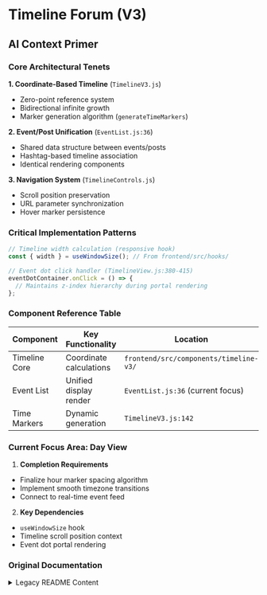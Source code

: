 # Timeline Forum (V3)

## AI Context Primer

### Core Architectural Tenets  
**1. Coordinate-Based Timeline** (`TimelineV3.js`)  
- Zero-point reference system  
- Bidirectional infinite growth  
- Marker generation algorithm (`generateTimeMarkers`)  

**2. Event/Post Unification** (`EventList.js:36`)  
- Shared data structure between events/posts  
- Hashtag-based timeline association  
- Identical rendering components  

**3. Navigation System** (`TimelineControls.js`)  
- Scroll position preservation  
- URL parameter synchronization  
- Hover marker persistence  

### Critical Implementation Patterns

```javascript
// Timeline width calculation (responsive hook)
const { width } = useWindowSize(); // From frontend/src/hooks/
```

```javascript
// Event dot click handler (TimelineView.js:380-415)
eventDotContainer.onClick = () => {
  // Maintains z-index hierarchy during portal rendering
};
```

### Component Reference Table
| Component          | Key Functionality          | Location                                  |
|--------------------|----------------------------|-------------------------------------------|
| Timeline Core      | Coordinate calculations    | `frontend/src/components/timeline-v3/`   |
| Event List         | Unified display render     | `EventList.js:36` (current focus)         |
| Time Markers       | Dynamic generation         | `TimelineV3.js:142`                      |

### Current Focus Area: Day View
1. **Completion Requirements**  
- Finalize hour marker spacing algorithm  
- Implement smooth timezone transitions  
- Connect to real-time event feed  

2. **Key Dependencies**  
- `useWindowSize` hook  
- Timeline scroll position context  
- Event dot portal rendering

### Original Documentation
<details>
<summary>Legacy README Content</summary>

# Timeline Forum

An interactive web application for creating and visualizing timelines with events. Events are displayed on a horizontal timeline with year markers and can be expanded for more details.

## Features

### User Features
- User authentication (login/register)
- Customizable user profiles
  - Profile picture upload
  - Bio
  - Profile music player (MP3, WAV, OGG support)
- Dark/Light mode toggle

### Timeline Features
- Create and view timelines
- Add events to timelines
- Rich text formatting
- Image uploads for events
- Timeline sharing
- Dynamic width timeline that adapts to screen size
- Multiple view modes (currently implementing day view, with week/month/year views planned)

### Timeline System

The timeline component is the core feature of this application, built with modular architecture for maintainability and flexibility.

#### Core Concept
- **Coordinate-Based System**: Instead of using start/end times, the timeline is built around a coordinate system
- **Reference Point Zero**: All positions are calculated relative to position 0 (the reference point)
- **Bidirectional Growth**: Timeline can infinitely extend in both directions from the reference point
- **Simplified Logic**: Clean, mathematical approach to timeline navigation and marker placement

#### Day View Implementation
1. **Dynamic Timeline Width**
   - Calculates marker count based on screen width
   - Ensures equal number of markers on each side of zero
   - Maintains smooth scrolling when window is resized
   - Creates illusion of infinite scrolling

2. **Hover Marker Features**
   - Accurate positioning based on current time (hours:minutes)
   - Moves smoothly with timeline scrolling
   - Compact vertical indicator
   - Updates position every minute
   - Shows current time in AM/PM format
   - Semi-transparent background for better visibility

3. **Navigation System**
   - Smooth left/right scrolling
   - Maintains hover marker position during scrolling
   - "Back to Present" button with fade transition
   - Preserves view mode in URL parameters

4. **Visual Information**
   - "Day View" label with current date
   - Hashtag-based timeline identification
   - Clear hour markers (4AM, 5AM, etc.)
   - Smooth transitions and animations

### Post System

The application uses posts as the primary form of user content:

### Posts
- Function as the primary form of user content
- Include titles, descriptions, dates, and URL attachments
- Associated with specific timelines using hashtags (alphanumeric characters only)
- Support user interactions (likes, comments)

### Events
- Represent significant timeline moments
- Share identical visual and data structure with posts
- Appear on the interactive timeline display
- Maintain chronological organization

## System Architecture

### Core Systems

#### Timeline System
The Timeline System serves as the foundational visualization framework:
- Provides coordinate-based visualization (position 0 as reference)
- Handles navigation and different view modes (day, week, month, year)
- Manages timeline markers and visual elements
- Offers a robust platform for displaying time-based information

#### Event System
The Event System is an independent module that can integrate with various visualization systems:
- **Core Functionality**:
  - Event management (creation, editing, deletion)
  - Event metadata handling
  - Search, sort, and filter capabilities
  - Standalone event listing and counter
  - Preview cards for event details

- **Integration Capabilities**:
  - Currently synchronizes with Timeline System for time-based visualization
  - Can be repurposed for other visualization contexts (e.g., Headlines on homepage)
  - Maintains separation of concerns for flexibility

- **Components**:
  - EventCounter: Displays event count and navigation
  - EventList: Shows detailed event entries
  - EventForm: Handles event creation/editing
  - EventCarousel: Navigation interface for events
  - EventMarker: Visual representation on timeline

This modular architecture ensures that:
1. Systems can evolve independently
2. New features can be added without tight coupling
3. Components can be reused in different contexts
4. Maintenance and debugging are more straightforward

## Timeline System

The timeline component is the core feature of this application, built with modular architecture for maintainability and flexibility.

### Timeline V3 (Beta)
The latest iteration of our timeline system introduces a fundamental architectural improvement:

#### Core Concept
- **Coordinate-Based System**: Instead of using start/end times, the timeline is built around a coordinate system
- **Reference Point Zero**: All positions are calculated relative to position 0 (the reference point)
- **Bidirectional Growth**: Timeline can infinitely extend in both directions from the reference point
- **Simplified Logic**: Clean, mathematical approach to timeline navigation and marker placement

#### View Modes

##### Day View
1. **Markers**
   - Hour-based markers (4AM, 5AM, etc.)
   - Special styling for midnight markers (12 AM)
   - Day names displayed with midnight markers

2. **Hover Marker**
   - Shows current time in AM/PM format
   - Position updates every minute
   - Moves between hours based on minutes (e.g., 12:30 = halfway between 12 and 1)
   - Semi-transparent background for better visibility

##### Week View
1. **Markers**
   - Day-based markers showing weekday names
   - Compact format for regular days (e.g., "Monday")
   - Special format for Sundays showing date (e.g., "Jan 18")

2. **Hover Marker**
   - Shows current day and date
   - Position reflects time of day between days
   - Example: At 12 noon, marker is halfway (0.5) between today and tomorrow
   - Updates position based on current time

#### Navigation System
- Smooth left/right scrolling with elevated z-index buttons
- Maintains hover marker position during scrolling
- "Back to Present" button with fade transition
- Preserves view mode in URL parameters

#### Visual Elements
- Animated hover marker with pulsing effect
- Floating animations for better user experience
- Adaptive styling for dark/light modes
- Improved visibility of time markers

3. **Hover Marker Features**
   - Accurate positioning based on current time (hours:minutes)
   - Moves smoothly with timeline scrolling
   - Compact vertical indicator
   - Updates position every minute
   - Shows current time in AM/PM format
   - Semi-transparent background for better visibility

4. **Navigation System**
   - Smooth left/right scrolling
   - Maintains hover marker position during scrolling
   - "Back to Present" button with fade transition
   - Preserves view mode in URL parameters

4. **Visual Information**
   - "Day View" label with current date
   - Hashtag-based timeline identification
   - Clear hour markers (4AM, 5AM, etc.)
   - Smooth transitions and animations

### Post System

The application uses posts as the primary form of user content:

### Posts
- Function as the primary form of user content
- Include titles, descriptions, dates, and URL attachments
- Associated with specific timelines using hashtags (alphanumeric characters only)
- Support user interactions (likes, comments)

### Events
- Represent significant timeline moments
- Share identical visual and data structure with posts
- Appear on the interactive timeline display
- Maintain chronological organization

## Timeline System

The timeline component is the core feature of this application, built with modular architecture for maintainability and flexibility.

### Timeline V3 (Beta)
The latest iteration of our timeline system introduces a fundamental architectural improvement:

#### Core Concept
- **Coordinate-Based System**: Instead of using start/end times, the timeline is built around a coordinate system
- **Reference Point Zero**: All positions are calculated relative to position 0 (the reference point)
- **Bidirectional Growth**: Timeline can infinitely extend in both directions from the reference point
- **Simplified Logic**: Clean, mathematical approach to timeline navigation and marker placement

#### View Modes

##### Day View
1. **Markers**
   - Hour-based markers (4AM, 5AM, etc.)
   - Special styling for midnight markers (12 AM)
   - Day names displayed with midnight markers

2. **Hover Marker**
   - Shows current time in AM/PM format
   - Position updates every minute
   - Moves between hours based on minutes (e.g., 12:30 = halfway between 12 and 1)
   - Semi-transparent background for better visibility

##### Week View
1. **Markers**
   - Day-based markers showing weekday names
   - Compact format for regular days (e.g., "Monday")
   - Special format for Sundays showing date (e.g., "Jan 18")

2. **Hover Marker**
   - Shows current day and date
   - Position reflects time of day between days
   - Example: At 12 noon, marker is halfway (0.5) between today and tomorrow
   - Updates position based on current time

#### Navigation System
- Smooth left/right scrolling with elevated z-index buttons
- Maintains hover marker position during scrolling
- "Back to Present" button with fade transition
- Preserves view mode in URL parameters

#### Visual Elements
- Animated hover marker with pulsing effect
- Floating animations for better user experience
- Adaptive styling for dark/light modes
- Improved visibility of time markers

### Event System
Events are independent entities that overlay on the timeline:
- Events position themselves based on their timestamp
- No impact on timeline marker positioning or spacing
- Multiple events can exist at the same time point
- Events render as overlay markers on the timeline

### Current Implementation
- Modular component architecture
- Smooth bi-directional scrolling
- Fixed navigation controls
- Pre-generated time markers
- Centered current time display
- Consistent marker spacing

### Planned Improvements
1. **Event Integration**
   - Overlay event markers on timeline
   - Event creation at specific time points
   - Event clustering for simultaneous events
   - Event detail display on interaction

2. **Scale Implementation**
   - Scale switching with appropriate marker generation
   - Scale-specific marker spacing and labeling
   - Smooth transitions between scales

3. **Visual Enhancements**
   - Theme customization
   - Scale-appropriate styling
   - Event marker styling
   - Timeline decoration options

### Current Implementation Status (as of Jan 14, 2025)

#### Timeline Navigation
- Day view is fully functional with smooth scrolling
- Week view implementation in progress
  - Basic functionality working
  - Smooth scrolling implemented
  - Present marker visibility fixed
  - Return to Present working correctly

#### Known Issues
1. Week View
   - Timeline end boundaries too easily reachable (~15 clicks)
   - Need to maintain infinite scrolling feel

#### Next Steps
1. Fix Week View Issues
   - Adjust timeline extension amounts to prevent reaching boundaries
   - Ensure consistent marker spacing and positioning

2. Continue Timeline Scale Implementation
   - Complete week view fixes
   - Implement month view
   - Implement year view

3. Testing and Optimization
   - Add comprehensive tests for timeline navigation
   - Optimize marker generation and positioning
   - Improve performance for long scrolling sessions

#### Recent Changes
- Fixed present marker visibility in week view
- Improved smooth scrolling in both directions
- Adjusted week view initialization range
- Fixed Return to Present functionality

## Recent Updates

### January 2025
- Introduced Timeline V3 Beta with improved time display
- Added animated hover marker with exact time
- Enhanced midnight marker styling
- Improved timeline navigation
- Added beta access button in timeline list

### Planned Improvements
1. **Timeline V3 Enhancements**
   - Additional view modes (week, month, year)
   - Event integration
   - Timeline sharing features
   - Performance optimizations

## Project Philosophy and Direction

### User Experience First
Our development approach prioritizes seamless user experience over technical implementation. Every feature is designed with the following principles:
- Intuitive navigation that feels natural
- Smooth transitions without jarring changes
- Technical complexity hidden from the user
- Consistent and predictable behavior

### Timeline Navigation Design
The timeline implements smart navigation that adapts to user behavior:
- Initial view shows 24 hours before and after the current time
- Smooth scrolling between time markers
- Intelligent extension of timeline range based on navigation patterns
- "Return to Present" button appears contextually when needed
- Seamless loading of additional time periods without disrupting user flow

### Timeline Types and Visual Language
1. **Hashtag Timelines (#)**
   - System-generated timelines for hashtag aggregation
   - Visually identified by the # symbol prefix
   - Automatically collect and display relevant posts
   - Hashtags limited to alphanumeric characters only
   - Case-insensitive matching

### Core Features
- **Smart Navigation**
  - Contextual loading of timeline markers
  - Smooth scrolling with consistent behavior
  - Automatic range extension based on navigation patterns
  - Visual indicators for current time and day boundaries

- **Visual Hierarchy**
  - Clear timeline type indicators
  - Consistent visual language across components
  - Intuitive navigation controls
  - Clean separation of timeline elements

### Technical Implementation
- Client-side time management for consistency
- Dynamic marker generation and positioning
- Efficient timeline extension mechanism
- Responsive navigation controls
- Smart buffer management for smooth scrolling

### Future Enhancements
- Timeline filters (day/week/month/year)
- Event creation and display
- Discussion posts integration
- Enhanced hashtag system
- Social features (comments, likes, sharing)
- Additional timeline type support

### Development Approach
We maintain a balance between immediate functionality and future extensibility:
1. Focus on core user experience first
2. Implement features iteratively
3. Maintain consistent design language
4. Hide technical complexity from users
5. Build for future feature integration

## Project Structure

- `/backend`
  - Flask server
  - SQLite database
  - API endpoints
  - Data models
- `/frontend`
  - React components
  - Material-UI styling
  - Timeline visualization
  - Event management
  - `/src/components/timeline/`
    - `TimelineHeader.js` - Title, zoom controls, and create event button
    - `TimelineBar.js` - The horizontal timeline bar
    - `TimelineMarkers.js` - Time markers and scale indicators
    - `TimelineNavigation.js` - Left/Right navigation controls
    - `TimelinePostsSection.js` - Container for timeline posts
    - `TimelineBackground.js` - Background and spacing component
    - `EventDialog.js` - Event details dialog
    - `PresentTimeMarker.js` - "You are here" indicator

### Timeline Components

The timeline view is composed of several reusable components:

1. **TimelineHeader**
   - Timeline title with hashtag
   - Zoom level controls (day/week/month/year)
   - Create Event button
   - "Return to Present" button when applicable

2. **TimelineBar**
   - Main horizontal timeline bar
   - Visual representation of the timeline's scale

3. **TimelineMarkers**
   - Time markers for hours and days
   - Scale indicators based on zoom level

4. **PresentTimeMarker**
   - Animated "You are here" indicator
   - Visual pointer to current time
   - Smooth transitions on timeline updates

5. **TimelineNavigation**
   - "Earlier" and "Later" navigation buttons
   - Smooth scrolling controls
   - Visual indicators for timeline navigation

6. **TimelinePostsSection**
   - Container for timeline posts
   - Handles post layout and spacing
   - Maintains theme consistency

7. **EventDialog**
   - Modal display for event details
   - Edit and delete functionality
   - Responsive layout

8. **TimelineBackground**
   - Provides consistent background
   - Handles theme-based styling
   - Maintains proper spacing

Each component maintains consistent styling and follows Material-UI design principles while being independently maintainable and reusable.

### Component Interactions

The timeline components work together through the following interaction patterns:

1. **Timeline Navigation Flow**
   ```
   TimelineNavigation → TimelineView → TimelineBar + TimelineMarkers
   ├─ "Earlier/Later" clicks trigger handleScroll in TimelineView
   ├─ TimelineView updates timelineOffset state
   └─ TimelineBar and TimelineMarkers update positions
   ```

2. **Zoom Level Changes**
   ```
   TimelineHeader → TimelineView → TimelineMarkers
   ├─ Zoom control changes trigger setZoomLevel
   ├─ TimelineView recalculates marker spacing
   └─ TimelineMarkers updates with new scale
   ```

3. **Present Time Tracking**
   ```
   TimelineMarkers ←→ TimelineView ←→ TimelineHeader
   ├─ TimelineView tracks current time position
   ├─ TimelineMarkers shows "You are here" indicator
   └─ TimelineHeader shows/hides "Return to Present" button
   ```

4. **Event Creation Flow**
   ```
   TimelineHeader → TimelineView
   ├─ "Create Event" triggers navigation
   └─ New event gets added to timeline after creation
   ```

Key State Management:
- `timelineOffset`: Controlled by TimelineView, consumed by all components
- `zoomLevel`: Set by TimelineHeader, affects marker calculations
- `isPresentVisible`: Calculated by TimelineView, used by TimelineHeader
- `timeMarkers`: Generated by TimelineView, used by TimelineMarkers

This component architecture ensures:
- Clear separation of concerns
- Predictable data flow
- Centralized state management
- Efficient updates and rendering

### UI Components and Terminology

### Navigation Elements
- **View Profile Button**: Direct access to user profile page, located in the top-right navbar
- **Profile Hamburger Menu**: Expandable menu (≡) containing profile-related options and settings
- **Profile Avatar**: User's profile picture, displayed in the top-right corner

### Profile System
- **Profile Page**: Main user profile view
  - Personal information display
  - Activity history
  - Timeline overview
- **Profile Settings**: Configuration page accessed via Profile Hamburger Menu
  - Profile picture management
  - Account information updates
  - Personal details modification

### Profile Navigation
- Top navbar provides consistent access to profile features
- Profile Hamburger Menu (≡) contains all profile-related settings and options
- Clear separation between main profile view and settings management

### Visual Elements
- **Fret**: The space between time markers on the timeline. These are designed to be equidistant to create a consistent visual rhythm.
  - Reference: `TimelineView.js:144` (spacing calculation)

- **Endpoint**: The circular marker at the start of the timeline ("Beginning") and the arrow at the end ("Present day").
  - Reference: `TimelineView.js:314` (endpoint styling)

- **Event Dot**: The small circular markers on the timeline that represent individual events. These have a larger clickable area for better interaction.
  - Reference: `TimelineView.js:380` (event dot container)

- **Time Marker**: The vertical lines with timestamps that divide the timeline into equal segments.
  - Reference: `TimelineView.js:142` (generateTimeMarkers function)

### Technical Terms
- **Padding**: The empty space at the start (3%) and end of the timeline to prevent events from being too close to the edges.
  - Reference: `TimelineView.js:135` (calculatePosition function)

- **Available Space**: The percentage of the timeline's width (94%) that's available for content between the padding.
  - Reference: `TimelineView.js:145` (availableSpace constant)

- **Time Boundaries**: The calculated start and end times for the timeline, which adjust based on the time span of events.
  - Reference: `TimelineView.js:112` (getTimelineBoundaries function)

### Time Formats
- **Same-day**: Shows hours (e.g., "2PM")
- **Within-week**: Shows day and hour (e.g., "Wed 2PM")
- **Within-year**: Shows month and day (e.g., "Dec 13")
- **Multi-year**: Shows month and year (e.g., "Dec 2023")
  - Reference: `TimelineView.js:149-166` (time format logic)

## Technical Implementation

### Frontend Stack
- **Framework**: React.js
- **UI Library**: Material-UI (MUI)
- **State Management**: React Context API
- **HTTP Client**: Axios
- **Key Dependencies**:
  - `@mui/material`: UI components
  - `@mui/icons-material`: Material icons
  - `axios`: HTTP requests
  - `react-router-dom`: Client-side routing

### Backend Stack
- **Framework**: Flask (Python)
- **Database**: SQLAlchemy with SQLite
- **Authentication**: Flask-JWT-Extended
- **File Uploads**: Flask's built-in file handling
- **Key Dependencies**:
  - `flask`: Web framework
  - `flask-sqlalchemy`: Database ORM
  - `flask-jwt-extended`: JWT authentication
  - `flask-cors`: CORS handling
  - `werkzeug`: File upload security

### Authentication System
- JWT-based authentication
- Token stored in localStorage
- Protected routes using `@jwt_required()` decorator
- Token format: Bearer authentication

### API Endpoints
- **Authentication**:
  - `POST /api/auth/register`: User registration
  - `POST /api/auth/login`: User login
  
- **User Profile**:
  - `GET /api/user/current`: Get current user data
  - `POST /api/profile/update`: Update user profile (multipart/form-data)
  
- **Timeline Management**:
  - `POST /api/timeline`: Create new timeline
  - `GET /api/timeline/<id>`: Get timeline details
  - `GET /api/timelines`: List all timelines
  
- **Posts and Events**:
  - `POST /api/timeline/<id>/posts`: Create post
  - `GET /api/timeline/<id>/posts`: Get timeline posts
  - `POST /api/timeline/<id>/events`: Create event
  - `GET /api/timeline/<id>/events`: Get timeline events

### File Structure
```
timeline-forum/
├── frontend/
│   ├── src/
│   │   ├── components/
│   │   ├── contexts/
│   │   ├── pages/
│   │   └── App.js
│   ├── package.json
│   └── README.md
├── backend/
│   ├── app.py
│   ├── requirements.txt
│   └── uploads/
└── README.md
```

### Development Setup
1. **Backend Setup**:
   ```bash
   cd backend
   pip install -r requirements.txt
   python app.py
   ```

2. **Frontend Setup**:
   ```bash
   cd frontend
   npm install
   npm start
   ```

3. **Environment Variables**:
   - Backend:
     - `JWT_SECRET_KEY`: Secret key for JWT tokens
     - `UPLOAD_FOLDER`: Path for file uploads
   - Frontend:
     - `REACT_APP_API_URL`: Backend API URL (default: http://localhost:5000)

### Common Issues and Solutions
1. **JWT Token Issues**:
   - Ensure token is properly stored in localStorage
   - Check token format (Bearer + token)
   - Verify token expiration

2. **File Upload Issues**:
   - Use multipart/form-data for file uploads
   - Don't set Content-Type header manually
   - Check file size limits

3. **CORS Issues**:
   - Verify CORS configuration in backend
   - Check allowed origins and methods
   - Ensure credentials handling is consistent

## Getting Started

### Prerequisites

- Python 3.x
- Node.js and npm
- Git

### Installation

1. Clone the repository:
```bash
git clone https://github.com/worldwidecam/timeline-forum.git
cd timeline-forum
```

### Backend Setup

1. Navigate to the backend directory:
```bash
cd backend
```

2. Create and activate virtual environment:
```bash
# On Windows
python -m venv venv
.\venv\Scripts\activate

# On macOS/Linux
python3 -m venv venv
source venv/bin/activate
```

3. Install dependencies:
```bash
pip install -r requirements.txt
```

4. Start the Flask server:
```bash
python app.py
```
The backend will run on `http://localhost:5000`

### Frontend Setup

1. Navigate to the frontend directory:
```bash
cd frontend
```

2. Install dependencies:
```bash
npm install
```

3. Start the React development server:
```bash
npm start
```
The frontend will run on `http://localhost:3000`

## Usage

1. Start both backend and frontend servers
2. Open `http://localhost:3000` in your browser
3. Click "Create Timeline" to create a new timeline
4. In a timeline view, click "Create Event" to add events
5. Events will appear on the timeline in chronological order
6. Hover over events to see the hover effect
7. Click on events to expand/collapse their details

## Project Structure

- `/backend`
  - Flask server
  - SQLite database
  - API endpoints
  - Data models
- `/frontend`
  - React components
  - Material-UI styling
  - Timeline visualization
  - Event management

## Technical Details

### Backend
- Flask framework
- SQLAlchemy for database management
- SQLite database
- Flask-CORS for handling cross-origin requests

### Frontend
- React
- Material-UI components
- Custom timeline visualization
- Responsive design

## Development

To make changes:
1. Create a new branch: `git checkout -b feature-name`
2. Make your changes
3. Commit: `git commit -m "Description of changes"`
4. Push: `git push origin feature-name`

## Database

- SQLite database located at `backend/instance/timeline_forum.db`
- Data persists between sessions
- No additional database setup required

## Next Steps

Planned features:
- Enhanced user authentication and authorization:
  - Clear distinction between anonymous and authenticated users
  - Rich user profiles for social interaction
  - Role-based permissions system
- Timeline privacy controls:
  - Personal private timeline for each user
  - Selective sharing capabilities
  - Privacy settings management
- Mobile responsiveness improvements
- Additional timeline customization options

## Timeline Implementation Comparison

#### Base Coordinate System
| Feature | Implementation |
|---------|---------------|
| Reference Point | Position 0 as center point |
| Marker Spacing | Fixed 100px between markers |
| Marker Values | Integer coordinates (-3, -2, -1, 0, 1, 2, 3) |
| Marker Display | Simple numeric display |
| Navigation | Smooth scrolling relative to position 0 |
| Viewport | Dynamic width based on screen size |
| Marker Generation | Generated based on viewport width |
| Position Calculation | Pure mathematical coordinates |
| Event Placement | Events positioned by converting timestamp to coordinate |
| Current Position | No specific time representation |

#### Day Filter Overlay
| Feature | Implementation |
|---------|---------------|
| Reference Point | Current time as position 0 |
| Marker Spacing | Inherited 100px from base system |
| Marker Values | Hours (12AM, 1AM, 2AM, etc.) |
| Marker Display | Time format with AM/PM |
| Navigation | Same smooth scrolling with time context |
| Viewport | Same dynamic width adaptation |
| Marker Generation | Same generation logic with time conversion |
| Position Calculation | Timestamp to hour coordinate conversion |
| Event Placement | Events positioned by hour of day |
| Current Position | Hover marker showing exact current time |

#### Key Transformations (Base → Day)
1. **Visual Representation**
   - Base: Pure numbers (-3 to +3)
   - Day: Time format (12AM to 11PM)

2. **Reference Point**
   - Base: Abstract position 0
   - Day: Current time at position 0

3. **Context Addition**
   - Base: No temporal context
   - Day: Current time, AM/PM, hour markers

4. **Special Elements**
   - Base: Basic markers only
   - Day: Hover marker, current time indicator

5. **Data Mapping**
   - Base: Direct coordinate mapping
   - Day: Time-to-coordinate conversion

This comparison shows how the day filter preserves the core coordinate system while adding temporal context through visual and functional transformations. Future view implementations (week, month, year) should follow a similar pattern of maintaining the base system while adding appropriate context and visual representations.
